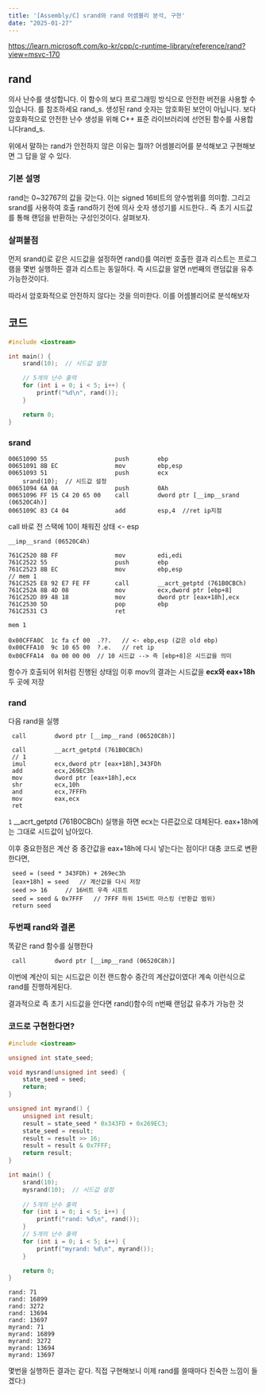 ```yaml
---
title: '[Assembly/C] srand와 rand 어셈블리 분석, 구현'
date: "2025-01-27"
---
```


https://learn.microsoft.com/ko-kr/cpp/c-runtime-library/reference/rand?view=msvc-170

## rand
의사 난수를 생성합니다. 이 함수의 보다 프로그래밍 방식으로 안전한 버전을 사용할 수 있습니다. 를 참조하세요 rand_s. 생성된 rand 숫자는 암호화된 보안이 아닙니다. 보다 암호화적으로 안전한 난수 생성을 위해 C++ 표준 라이브러리<random>에 선언된 함수를 사용합니다rand_s.

위에서 말하는 rand가 안전하지 않은 이유는 뭘까? 어셈블리어를 분석해보고 구현해보면 그 답을 알 수 있다.

### 기본 설명
rand는 0~32767의 값을 갖는다. 이는 signed 16비트의 양수범위를 의미함.
그리고 srand를 사용하여 호출 rand하기 전에 의사 숫자 생성기를 시드한다.. 즉 초기 시드값를 통해 랜덤을 반환하는 구성인것이다. 살펴보자.

### 살펴볼점
먼저 srand()로 같은 시드값을 설정하면 rand()를 여러번 호출한 결과 리스트는 프로그램을 몇번 실행하든 결과 리스트는 동일하다. 즉 시드값을 알면 n번째의 랜덤값을 유추 가능한것이다. 

따라서 암호화적으로 안전하지 않다는 것을 의미한다. 이를 어셈블리어로 분석해보자

## 코드
```cpp
#include <iostream>

int main() {
    srand(10);  // 시드값 설정

    // 5개의 난수 출력
    for (int i = 0; i < 5; i++) {
        printf("%d\n", rand());
    }

    return 0;
}
```

### srand
```
00651090 55                   push        ebp  
00651091 8B EC                mov         ebp,esp  
00651093 51                   push        ecx  
    srand(10);  // 시드값 설정
00651094 6A 0A                push        0Ah  
00651096 FF 15 C4 20 65 00    call        dword ptr [__imp__srand (06520C4h)]  
0065109C 83 C4 04             add         esp,4  //ret ip지점
```

call 바로 전 스택에 10이 채워진 상태 <- esp

`__imp__srand (06520C4h)`
```
761C2520 8B FF                mov         edi,edi  
761C2522 55                   push        ebp  
761C2523 8B EC                mov         ebp,esp  
// mem 1
761C2525 E8 92 E7 FE FF       call        __acrt_getptd (761B0CBCh)  
761C252A 8B 4D 08             mov         ecx,dword ptr [ebp+8]  
761C252D 89 48 18             mov         dword ptr [eax+18h],ecx  
761C2530 5D                   pop         ebp  
761C2531 C3                   ret  
```

`mem 1`
```
0x00CFFA0C  1c fa cf 00  .??.	// <- ebp,esp (값은 old ebp)
0x00CFFA10  9c 10 65 00  ?.e.	// ret ip
0x00CFFA14  0a 00 00 00  // 10 시드값 --> 즉 [ebp+8]은 시드값을 의미
```

함수가 호출되어 위처럼 진행된 상태임
이후 mov의 결과는 시드값을 __ecx와 eax+18h__ 두 곳에 저장

### rand
다음 rand을 실행
```
 call        dword ptr [__imp__rand (06520C8h)]  
```

```
 call        __acrt_getptd (761B0CBCh)  
 // 1
 imul        ecx,dword ptr [eax+18h],343FDh  
 add         ecx,269EC3h  
 mov         dword ptr [eax+18h],ecx  
 shr         ecx,10h  
 and         ecx,7FFFh  
 mov         eax,ecx  
 ret
 ```

 `1`
 __acrt_getptd (761B0CBCh) 실행을 하면 ecx는 다른값으로 대체된다. eax+18h에는 그대로 시드값이 남아있다.

 이후 중요한점은 계산 중 중간값을 eax+18h에 다시 넣는다는 점이다!
 대충 코드로 변환한다면,
```
 seed = (seed * 343FDh) + 269ec3h
 [eax+18h] = seed	// 계산값을 다시 저장
 seed >> 16		// 16비트 우측 시프트
 seed = seed & 0x7FFF	// 7FFF 하위 15비트 마스킹 (반환값 범위)
 return seed
```

### 두번째 rand와 결론
똑같은 rand 함수를 실행한다
```
 call        dword ptr [__imp__rand (06520C8h)]  
```
이번에 계산이 되는 시드값은 이전 랜드함수 중간의 계산값이였다!
계속 이런식으로 rand를 진행하게된다. 

결과적으로 즉 초기 시드값을 안다면 rand()함수의 n번째 랜덤값 유추가 가능한 것

### 코드로 구현한다면?
```cpp
#include <iostream>

unsigned int state_seed;

void mysrand(unsigned int seed) {
    state_seed = seed;
    return;
}

unsigned int myrand() {
    unsigned int result;
    result = state_seed * 0x343FD + 0x269EC3;
    state_seed = result;
    result = result >> 16;
    result = result & 0x7FFF;
    return result;
}

int main() {
    srand(10);
    mysrand(10);  // 시드값 설정
    
    // 5개의 난수 출력
    for (int i = 0; i < 5; i++) {
        printf("rand: %d\n", rand());
    }
    // 5개의 난수 출력
    for (int i = 0; i < 5; i++) {
        printf("myrand: %d\n", myrand());
    }

    return 0;
}

```
```
rand: 71
rand: 16899
rand: 3272
rand: 13694
rand: 13697
myrand: 71
myrand: 16899
myrand: 3272
myrand: 13694
myrand: 13697
```

몇번을 실행하든 결과는 같다. 직접 구현해보니 이제 rand를 쓸때마다 친숙한 느낌이 들겠다:)
